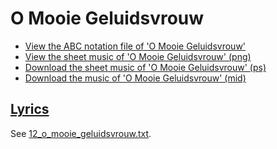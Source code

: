 # O Mooie Geluidsvrouw

- [View the ABC notation file of 'O Mooie Geluidsvrouw'](12_o_mooie_geluidsvrouw.abc)
- [View the sheet music of 'O Mooie Geluidsvrouw' (png)](12_o_mooie_geluidsvrouw.png)
- [Download the sheet music of 'O Mooie Geluidsvrouw' (ps)](12_o_mooie_geluidsvrouw.ps)
- [Download the music of 'O Mooie Geluidsvrouw' (mid)](http://www.richelbilderbeek.nl/SongOMooieGeluidsvrouw.mid)

## [Lyrics](12_o_mooie_geluidsvrouw.txt)

See [12_o_mooie_geluidsvrouw.txt](12_o_mooie_geluidsvrouw.txt).
